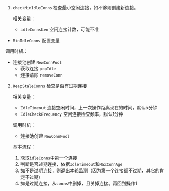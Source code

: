 1.  `checkMinIdleConns` 检查最小空闲连接，如不够则创建新连接。

    相关变量：

    *   `idleConnsLen` 空闲连接计数，可能不准
*   `MinIdleConns` 配置变量
    
调用时机：
    
*   连接池创建 `NewConnPool`
    *   获取连接 `popIdle`
    *   连接清除 `removeConn`
    
2.  `ReapStaleConns` 检查是否有过期连接

    相关变量：

    *   `IdleTimeout` 连接空闲时间，上一次操作距离现在的时间，默认5分钟
    *   `IdleCheckFrequency` 空闲连接检查频率，默认1分钟

    调用时机：

    *   连接池创建 `NewConnPool`

    基本流程：

    1.  获取`idleConns`中第一个连接
    2.  判断是否过期连接，依据`IdleTimeout`和`MaxConnAge`
    3.  如不是过期连接，则退出本轮监测（因为第一个连接都不过期，其它的肯定不过期）
    4.  如是过期连接，从`conns`中删掉，且关掉连接。再回到操作1

    

    

    